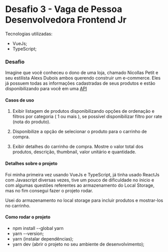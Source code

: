 # Desafio 3 - Vaga de Pessoa Desenvolvedora Frontend Jr

Tecnologias utilizadas:

- VueJs;
- TypeScript;

### Desafio

Imagine que você conheceu o dono de uma loja, chamado Nicollas Petit e seu estilista Alexs Dubois ambos querendo construir um e-commerce. Eles já possuem todas as informações cadastradas de seus produtos e estão disponibilizando para você em uma [API](https://fakestoreapi.com/) 


#### Casos de uso

1) Exibir listagem de produtos disponibilizando opções de ordenação e filtros por categoria ( 1 ou mais ), se possível disponibilizar filtro por rate (nota do produto).
   
2) Disponibilize a opção de selecionar o produto para o carrinho de compra.

3) Exibir detalhes do carrinho de compra. Mostre o valor total dos produtos, descrição, thumbnail, valor unitário e quantidade.

#### Detalhes sobre o projeto 

Foi minha primeira vez usando VueJs e TypeScript, já tinha usado ReactJs com Javascript diversas vezes, tive um pouco de dificuldade no ínicio e com algumas questões referentes ao armazenamento do Local Storage, mas no fim consegui fazer o projeto rodar.

Usei do armazenamento no local storage para incluir produtos e mostrar-los no carrinho.


#### Como rodar o projeto

- npm install --global yarn
- yarn --version;
- yarn (instalar dependências);
- yarn dev (abrir o projeto no seu ambiente de desenvolvimento);
